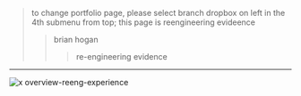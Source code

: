 > to change portfolio page, please select branch dropbox on left in the 4th submenu from top; this page is reengineering evideence  
>> brian hogan  
>>> re-engineering evidence  
---------
![x overview-reeng-experience](https://user-images.githubusercontent.com/59778456/193808729-8bd21bf0-a79b-4df8-a27a-49512a3f9cde.JPG)
